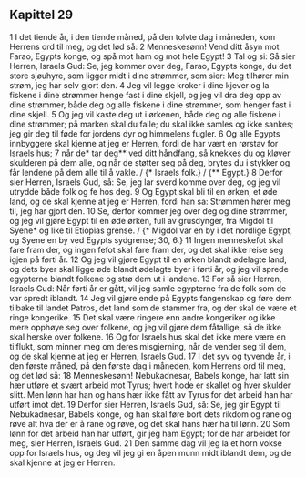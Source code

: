 ## Kapittel 29

1 I det tiende år, i den tiende måned, på den tolvte dag i måneden, kom Herrens ord til meg, og det lød så:
2 Menneskesønn! Vend ditt åsyn mot Farao, Egypts konge, og spå mot ham og mot hele Egypt!
3 Tal og si: Så sier Herren, Israels Gud: Se, jeg kommer over deg, Farao, Egypts konge, du det store sjøuhyre, som ligger midt i dine strømmer, som sier: Meg tilhører min strøm, jeg har selv gjort den.
4 Jeg vil legge kroker i dine kjever og la fiskene i dine strømmer henge fast i dine skjell, og jeg vil dra deg opp av dine strømmer, både deg og alle fiskene i dine strømmer, som henger fast i dine skjell.
5 Og jeg vil kaste deg ut i ørkenen, både deg og alle fiskene i dine strømmer; på marken skal du falle; du skal ikke samles og ikke sankes; jeg gir deg til føde for jordens dyr og himmelens fugler.
6 Og alle Egypts innbyggere skal kjenne at jeg er Herren, fordi de har vært en rørstav for Israels hus;
7 når de* tar deg** ved ditt håndfang, så knekkes du og kløver skulderen på dem alle, og når de støtter seg på deg, brytes du i stykker og får lendene på dem alle til å vakle. / {* Israels folk.} / {** Egypt.}
8 Derfor sier Herren, Israels Gud, så: Se, jeg lar sverd komme over deg, og jeg vil utrydde både folk og fe hos deg.
9 Og Egypt skal bli til en ørken, et øde land, og de skal kjenne at jeg er Herren, fordi han sa: Strømmen hører meg til, jeg har gjort den.
10 Se, derfor kommer jeg over deg og dine strømmer, og jeg vil gjøre Egypt til en øde ørken, full av grusdynger, fra Migdol til Syene* og like til Etiopias grense. / {* Migdol var en by i det nordlige Egypt, og Syene en by ved Egypts sydgrense; 30, 6.}
11 Ingen menneskefot skal fare fram der, og ingen fefot skal fare fram der, og det skal ikke reise seg igjen på førti år.
12 Og jeg vil gjøre Egypt til en ørken blandt ødelagte land, og dets byer skal ligge øde blandt ødelagte byer i førti år, og jeg vil sprede egypterne blandt folkene og strø dem ut i landene.
13 For så sier Herren, Israels Gud: Når førti år er gått, vil jeg samle egypterne fra de folk som de var spredt iblandt.
14 Jeg vil gjøre ende på Egypts fangenskap og føre dem tilbake til landet Patros, det land som de stammer fra, og der skal de være et ringe kongerike.
15 Det skal være ringere enn andre kongeriker og ikke mere opphøye seg over folkene, og jeg vil gjøre dem fåtallige, så de ikke skal herske over folkene.
16 Og for Israels hus skal det ikke mere være en tilflukt, som minner meg om deres misgjerning, når de vender seg til dem, og de skal kjenne at jeg er Herren, Israels Gud.
17 I det syv og tyvende år, i den første måned, på den første dag i måneden, kom Herrens ord til meg, og det lød så:
18 Menneskesønn! Nebukadnesar, Babels konge, har latt sin hær utføre et svært arbeid mot Tyrus; hvert hode er skallet og hver skulder slitt. Men lønn har han og hans hær ikke fått av Tyrus for det arbeid han har utført imot det.
19 Derfor sier Herren, Israels Gud, så: Se, jeg gir Egypt til Nebukadnesar, Babels konge, og han skal føre bort dets rikdom og rane og røve alt hva der er å rane og røve, og det skal hans hær ha til lønn.
20 Som lønn for det arbeid han har utført, gir jeg ham Egypt; for de har arbeidet for meg, sier Herren, Israels Gud.
21 Den samme dag vil jeg la et horn vokse opp for Israels hus, og deg vil jeg gi en åpen munn midt iblandt dem, og de skal kjenne at jeg er Herren.
